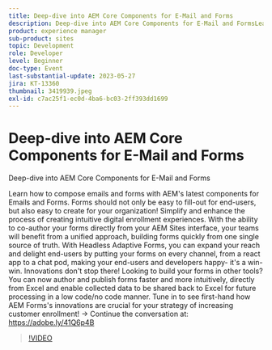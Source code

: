```yaml
---
title: Deep-dive into AEM Core Components for E-Mail and Forms
description: Deep-dive into AEM Core Components for E-Mail and FormsLearn how to compose emails and forms with AEM's latest components for Emails and Forms. Forms should not only be easy to fill-out for end-users, but also easy to create for your organization! Simplify and enhance the process of creating intuitive digital enrollment experiences. With the ability to co-author your forms directly from your AEM Sites interface, your teams will benefit from a unified approach, building forms quickly from one single source of truth. With Headless Adaptive Forms, you can expand your reach and delight end-users by putting your forms on every channel, from a react app to a chat pod, making your end-users and developers happy- it's a win-win. Innovations don't stop there! Looking to build your forms in other tools? You can now author and publish forms faster and more intuitively, directly from Excel and enable collected data to be shared back to Excel for future processing in a low code/no code manner. Tune in to see first-hand how AEM Forms's innovations are crucial for your strategy of increasing customer enrollment!
product: experience manager
sub-product: sites
topic: Development
role: Developer
level: Beginner
doc-type: Event
last-substantial-update: 2023-05-27
jira: KT-13360
thumbnail: 3419939.jpeg
exl-id: c7ac25f1-ec0d-4ba6-bc03-2ff393dd1699
---
```

# Deep-dive into AEM Core Components for E-Mail and Forms

Deep-dive into AEM Core Components for E-Mail and Forms

Learn how to compose emails and forms with AEM's latest components for Emails and Forms. Forms should not only be easy to fill-out for end-users, but also easy to create for your organization! Simplify and enhance the process of creating intuitive digital enrollment experiences. With the ability to co-author your forms directly from your AEM Sites interface, your teams will benefit from a unified approach, building forms quickly from one single source of truth. With Headless Adaptive Forms, you can expand your reach and delight end-users by putting your forms on every channel, from a react app to a chat pod, making your end-users and developers happy- it's a win-win. Innovations don't stop there! Looking to build your forms in other tools? You can now author and publish forms faster and more intuitively, directly from Excel and enable collected data to be shared back to Excel for future processing in a low code/no code manner. Tune in to see first-hand how AEM Forms's innovations are crucial for your strategy of increasing customer enrollment! → Continue the conversation at: https://adobe.ly/41Q6p4B

>[!VIDEO](https://video.tv.adobe.com/v/3419939/?learn=on)
